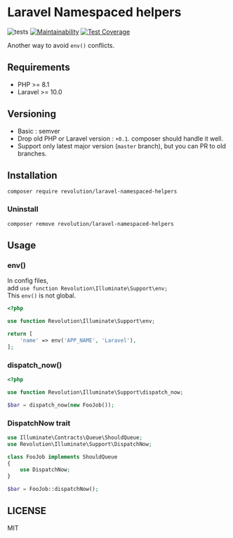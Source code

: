 # Laravel Namespaced helpers

![tests](https://github.com/kawax/laravel-namespaced-helpers/workflows/tests/badge.svg)
[![Maintainability](https://api.codeclimate.com/v1/badges/4e97eb5eceb1eed02621/maintainability)](https://codeclimate.com/github/kawax/laravel-namespaced-helpers/maintainability)
[![Test Coverage](https://api.codeclimate.com/v1/badges/4e97eb5eceb1eed02621/test_coverage)](https://codeclimate.com/github/kawax/laravel-namespaced-helpers/test_coverage)

Another way to avoid `env()` conflicts.

## Requirements
- PHP >= 8.1
- Laravel >= 10.0

## Versioning
- Basic : semver
- Drop old PHP or Laravel version : `+0.1`. composer should handle it well.
- Support only latest major version (`master` branch), but you can PR to old branches.

## Installation
```shell
composer require revolution/laravel-namespaced-helpers
```

### Uninstall
```shell
composer remove revolution/laravel-namespaced-helpers
```

## Usage

### env()
In config files,  
add `use function Revolution\Illuminate\Support\env;`  
This `env()` is not global.

```php
<?php

use function Revolution\Illuminate\Support\env;

return [
    'name' => env('APP_NAME', 'Laravel'),
];
```

### dispatch_now()

```php
<?php

use function Revolution\Illuminate\Support\dispatch_now;

$bar = dispatch_now(new FooJob());
```

### DispatchNow trait
```php
use Illuminate\Contracts\Queue\ShouldQueue;
use Revolution\Illuminate\Support\DispatchNow;

class FooJob implements ShouldQueue
{
    use DispatchNow;
}
```

```php
$bar = FooJob::dispatchNow();
```

## LICENSE
MIT  
